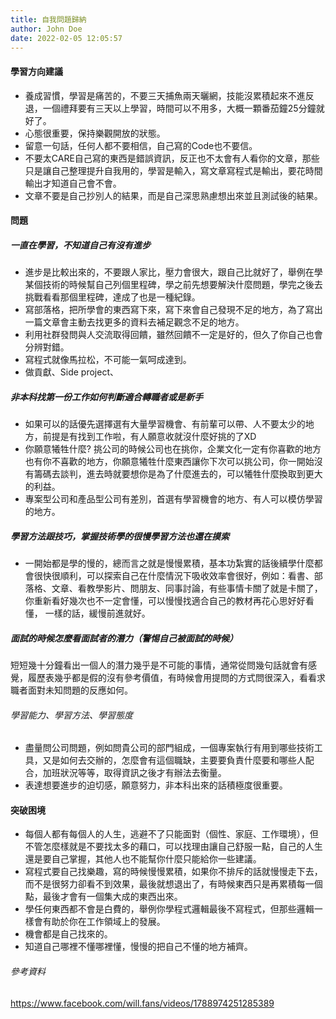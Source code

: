 ```yaml
---
title: 自我問題歸納
author: John Doe
date: 2022-02-05 12:05:57
---
```

#### 學習方向建議
* 養成習慣，學習是痛苦的，不要三天捕魚兩天曬網，技能沒累積起來不進反退，一個禮拜要有三天以上學習，時間可以不用多，大概一顆番茄鐘25分鐘就好了。
* 心態很重要，保持樂觀開放的狀態。
* 留意一句話，任何人都不要相信，自己寫的Code也不要信。
* 不要太CARE自己寫的東西是錯誤資訊，反正也不太會有人看你的文章，那些只是讓自己整理提升自我用的，學習是輸入，寫文章寫程式是輸出，要花時間輸出才知道自己會不會。
* 文章不要是自己抄別人的結果，而是自己深思熟慮想出來並且測試後的結果。
<!--more-->

####  問題
##### **一直在學習，不知道自己有沒有進步**

* 進步是比較出來的，不要跟人家比，壓力會很大，跟自己比就好了，舉例在學某個技術的時候幫自己列個里程碑，學之前先想要解決什麼問題，學完之後去挑戰看看那個里程碑，達成了也是一種紀錄。
* 寫部落格，把所學會的東西寫下來，寫下來會自己發現不足的地方，為了寫出一篇文章會主動去找更多的資料去補足觀念不足的地方。
* 利用社群發問與人交流取得回饋，雖然回饋不一定是好的，但久了你自己也會分辨對錯。
* 寫程式就像馬拉松，不可能一氣呵成達到。
* 做貢獻、Side project、

##### 非本科找第一份工作如何判斷適合轉職者或是新手
* 如果可以的話優先選擇選有大量學習機會、有前輩可以帶、人不要太少的地方，前提是有找到工作啦，有人願意收就沒什麼好挑的了XD
* 你願意犧牲什麼? 挑公司的時候公司也在挑你，企業文化一定有你喜歡的地方也有你不喜歡的地方，你願意犧牲什麼東西讓你下次可以挑公司，你一開始沒有籌碼去談判，進去時就要想你是為了什麼進去的，可以犧牲什麼換取到更大的利益。
* 專案型公司和產品型公司有差別，首選有學習機會的地方、有人可以模仿學習的地方。

##### 學習方法跟技巧，掌握技術學的很慢學習方法也還在摸索
* 一開始都是學的慢的，總而言之就是慢慢累積，基本功紮實的話後續學什麼都會很快很順利，可以探索自己在什麼情況下吸收效率會很好，例如：看書、部落格、文章、看教學影片、問朋友、同事討論，有些事情卡關了就是卡關了，你重新看好幾次也不一定會懂，可以慢慢找適合自己的教材再花心思好好看懂， 一樣的話，緩慢前進就好。

##### 面試的時候怎麼看面試者的潛力（警惕自己被面試的時候）
短短幾十分鐘看出一個人的潛力幾乎是不可能的事情，通常從問幾句話就會有感覺，履歷表幾乎都是假的沒有參考價值，有時候會用提問的方式問很深入，看看求職者面對未知問題的反應如何。
###### 學習能力、學習方法、學習態度

* 盡量問公司問題，例如問貴公司的部門組成，一個專案執行有用到哪些技術工具，又是如何去交辦的，怎麼會有這個職缺，主要要負責什麼要和哪些人配合，加班狀況等等，取得資訊之後才有辦法去衡量。
* 表達想要進步的迫切感，願意努力，非本科出來的話積極度很重要。

#### 突破困境
* 每個人都有每個人的人生，逃避不了只能面對（個性、家庭、工作環境），但不管怎麼樣就是不要找太多的藉口，可以找理由讓自己舒服一點，自己的人生還是要自己掌握，其他人也不能幫你什麼只能給你一些建議。
* 寫程式要自己找樂趣，寫的時候慢慢累積，如果你不排斥的話就慢慢走下去，而不是很努力卻看不到效果，最後就想退出了，有時候東西只是再累積每一個點，最後才會有一個集大成的東西出來。
* 學任何東西都不會是白費的，舉例你學程式邏輯最後不寫程式，但那些邏輯一樣會有助於你在工作領域上的發展。
* 機會都是自己找來的。
* 知道自己哪裡不懂哪裡懂，慢慢的把自己不懂的地方補齊。







###### 參考資料
<https://www.facebook.com/will.fans/videos/1788974251285389>